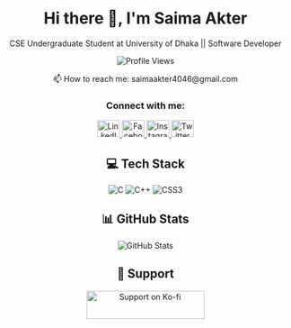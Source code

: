 <h1 align="center">Hi there 👋, I'm Saima Akter</h1>
<p align="center">CSE Undergraduate Student at University of Dhaka || Software Developer</p>

<p align="center">
  <img src="https://komarev.com/ghpvc/?username=saimatonni&label=Profile%20views&color=0e75b6&style=flat" alt="Profile Views" />
</p>

<p align="center">
  📫 How to reach me: saimaakter4046@gmail.com
</p>

<h3 align="center">Connect with me:</h3>
<p align="center">
  <a href="https://linkedin.com/in/saima-akter-245392229" target="_blank">
    <img src="https://raw.githubusercontent.com/rahuldkjain/github-profile-readme-generator/master/src/images/icons/Social/linked-in-alt.svg" alt="LinkedIn" height="30" width="40" />
  </a>
  <a href="https://fb.com/saima.tonni.568" target="_blank">
    <img src="https://raw.githubusercontent.com/rahuldkjain/github-profile-readme-generator/master/src/images/icons/Social/facebook.svg" alt="Facebook" height="30" width="40" />
  </a>
  <a href="https://instagram.com/tonni_4" target="_blank">
    <img src="https://raw.githubusercontent.com/rahuldkjain/github-profile-readme-generator/master/src/images/icons/Social/instagram.svg" alt="Instagram" height="30" width="40" />
  </a>
  <a href="https://twitter.com/saimatonni" target="_blank">
    <img src="https://raw.githubusercontent.com/rahuldkjain/github-profile-readme-generator/master/src/images/icons/Social/twitter.svg" alt="Twitter" height="30" width="40" />
  </a>
</p>

<h2 align="center">💻 Tech Stack</h2>
<p align="center">
  <img src="https://img.shields.io/badge/c-%2300599C.svg?style=for-the-badge&logo=c&logoColor=white" alt="C" />
  <img src="https://img.shields.io/badge/c++-%2300599C.svg?style=for-the-badge&logo=c%2B%2B&logoColor=white" alt="C++" />
  <img src="https://img.shields.io/badge/css3-%231572B6.svg?style=for-the-badge&logo=css3&logoColor=white" alt="CSS3" />
  <!-- Add other badges here -->
</p>

<h2 align="center">📊 GitHub Stats</h2>
<p align="center">
  <img src="https://github-readme-streak-stats.herokuapp.com/?user=Saimatonni&theme=dark&hide_border=false" alt="GitHub Stats" />
</p>

<h2 align="center">🙏 Support</h2>
<p align="center">
  <a href="https://ko-fi.com/saimaakter" target="_blank">
    <img src="https://cdn.ko-fi.com/cdn/kofi3.png?v=3" height="50" width="210" alt="Support on Ko-fi" />
  </a>
</p>

